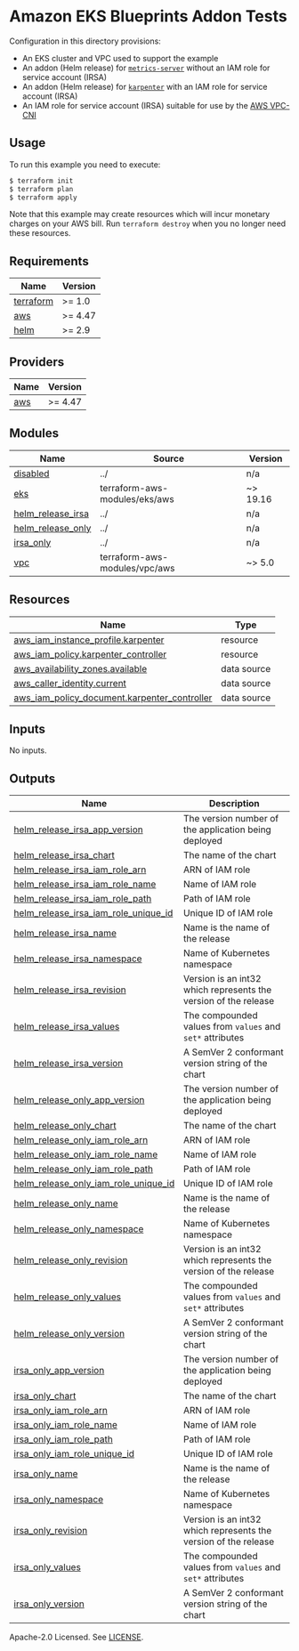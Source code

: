 # Amazon EKS Blueprints Addon Tests

Configuration in this directory provisions:
- An EKS cluster and VPC used to support the example
- An addon (Helm release) for [`metrics-server`](https://github.com/kubernetes-sigs/metrics-server) without an IAM role for service account (IRSA)
- An addon (Helm release) for [`karpenter`](https://github.com/aws/karpenter) with an IAM role for service account (IRSA)
- An IAM role for service account (IRSA) suitable for use by the [AWS VPC-CNI](https://github.com/aws/amazon-vpc-cni-k8s)

## Usage

To run this example you need to execute:

```bash
$ terraform init
$ terraform plan
$ terraform apply
```

Note that this example may create resources which will incur monetary charges on your AWS bill. Run `terraform destroy` when you no longer need these resources.

<!-- BEGINNING OF PRE-COMMIT-TERRAFORM DOCS HOOK -->
## Requirements

| Name | Version |
|------|---------|
| <a name="requirement_terraform"></a> [terraform](#requirement\_terraform) | >= 1.0 |
| <a name="requirement_aws"></a> [aws](#requirement\_aws) | >= 4.47 |
| <a name="requirement_helm"></a> [helm](#requirement\_helm) | >= 2.9 |

## Providers

| Name | Version |
|------|---------|
| <a name="provider_aws"></a> [aws](#provider\_aws) | >= 4.47 |

## Modules

| Name | Source | Version |
|------|--------|---------|
| <a name="module_disabled"></a> [disabled](#module\_disabled) | ../ | n/a |
| <a name="module_eks"></a> [eks](#module\_eks) | terraform-aws-modules/eks/aws | ~> 19.16 |
| <a name="module_helm_release_irsa"></a> [helm\_release\_irsa](#module\_helm\_release\_irsa) | ../ | n/a |
| <a name="module_helm_release_only"></a> [helm\_release\_only](#module\_helm\_release\_only) | ../ | n/a |
| <a name="module_irsa_only"></a> [irsa\_only](#module\_irsa\_only) | ../ | n/a |
| <a name="module_vpc"></a> [vpc](#module\_vpc) | terraform-aws-modules/vpc/aws | ~> 5.0 |

## Resources

| Name | Type |
|------|------|
| [aws_iam_instance_profile.karpenter](https://registry.terraform.io/providers/hashicorp/aws/latest/docs/resources/iam_instance_profile) | resource |
| [aws_iam_policy.karpenter_controller](https://registry.terraform.io/providers/hashicorp/aws/latest/docs/resources/iam_policy) | resource |
| [aws_availability_zones.available](https://registry.terraform.io/providers/hashicorp/aws/latest/docs/data-sources/availability_zones) | data source |
| [aws_caller_identity.current](https://registry.terraform.io/providers/hashicorp/aws/latest/docs/data-sources/caller_identity) | data source |
| [aws_iam_policy_document.karpenter_controller](https://registry.terraform.io/providers/hashicorp/aws/latest/docs/data-sources/iam_policy_document) | data source |

## Inputs

No inputs.

## Outputs

| Name | Description |
|------|-------------|
| <a name="output_helm_release_irsa_app_version"></a> [helm\_release\_irsa\_app\_version](#output\_helm\_release\_irsa\_app\_version) | The version number of the application being deployed |
| <a name="output_helm_release_irsa_chart"></a> [helm\_release\_irsa\_chart](#output\_helm\_release\_irsa\_chart) | The name of the chart |
| <a name="output_helm_release_irsa_iam_role_arn"></a> [helm\_release\_irsa\_iam\_role\_arn](#output\_helm\_release\_irsa\_iam\_role\_arn) | ARN of IAM role |
| <a name="output_helm_release_irsa_iam_role_name"></a> [helm\_release\_irsa\_iam\_role\_name](#output\_helm\_release\_irsa\_iam\_role\_name) | Name of IAM role |
| <a name="output_helm_release_irsa_iam_role_path"></a> [helm\_release\_irsa\_iam\_role\_path](#output\_helm\_release\_irsa\_iam\_role\_path) | Path of IAM role |
| <a name="output_helm_release_irsa_iam_role_unique_id"></a> [helm\_release\_irsa\_iam\_role\_unique\_id](#output\_helm\_release\_irsa\_iam\_role\_unique\_id) | Unique ID of IAM role |
| <a name="output_helm_release_irsa_name"></a> [helm\_release\_irsa\_name](#output\_helm\_release\_irsa\_name) | Name is the name of the release |
| <a name="output_helm_release_irsa_namespace"></a> [helm\_release\_irsa\_namespace](#output\_helm\_release\_irsa\_namespace) | Name of Kubernetes namespace |
| <a name="output_helm_release_irsa_revision"></a> [helm\_release\_irsa\_revision](#output\_helm\_release\_irsa\_revision) | Version is an int32 which represents the version of the release |
| <a name="output_helm_release_irsa_values"></a> [helm\_release\_irsa\_values](#output\_helm\_release\_irsa\_values) | The compounded values from `values` and `set*` attributes |
| <a name="output_helm_release_irsa_version"></a> [helm\_release\_irsa\_version](#output\_helm\_release\_irsa\_version) | A SemVer 2 conformant version string of the chart |
| <a name="output_helm_release_only_app_version"></a> [helm\_release\_only\_app\_version](#output\_helm\_release\_only\_app\_version) | The version number of the application being deployed |
| <a name="output_helm_release_only_chart"></a> [helm\_release\_only\_chart](#output\_helm\_release\_only\_chart) | The name of the chart |
| <a name="output_helm_release_only_iam_role_arn"></a> [helm\_release\_only\_iam\_role\_arn](#output\_helm\_release\_only\_iam\_role\_arn) | ARN of IAM role |
| <a name="output_helm_release_only_iam_role_name"></a> [helm\_release\_only\_iam\_role\_name](#output\_helm\_release\_only\_iam\_role\_name) | Name of IAM role |
| <a name="output_helm_release_only_iam_role_path"></a> [helm\_release\_only\_iam\_role\_path](#output\_helm\_release\_only\_iam\_role\_path) | Path of IAM role |
| <a name="output_helm_release_only_iam_role_unique_id"></a> [helm\_release\_only\_iam\_role\_unique\_id](#output\_helm\_release\_only\_iam\_role\_unique\_id) | Unique ID of IAM role |
| <a name="output_helm_release_only_name"></a> [helm\_release\_only\_name](#output\_helm\_release\_only\_name) | Name is the name of the release |
| <a name="output_helm_release_only_namespace"></a> [helm\_release\_only\_namespace](#output\_helm\_release\_only\_namespace) | Name of Kubernetes namespace |
| <a name="output_helm_release_only_revision"></a> [helm\_release\_only\_revision](#output\_helm\_release\_only\_revision) | Version is an int32 which represents the version of the release |
| <a name="output_helm_release_only_values"></a> [helm\_release\_only\_values](#output\_helm\_release\_only\_values) | The compounded values from `values` and `set*` attributes |
| <a name="output_helm_release_only_version"></a> [helm\_release\_only\_version](#output\_helm\_release\_only\_version) | A SemVer 2 conformant version string of the chart |
| <a name="output_irsa_only_app_version"></a> [irsa\_only\_app\_version](#output\_irsa\_only\_app\_version) | The version number of the application being deployed |
| <a name="output_irsa_only_chart"></a> [irsa\_only\_chart](#output\_irsa\_only\_chart) | The name of the chart |
| <a name="output_irsa_only_iam_role_arn"></a> [irsa\_only\_iam\_role\_arn](#output\_irsa\_only\_iam\_role\_arn) | ARN of IAM role |
| <a name="output_irsa_only_iam_role_name"></a> [irsa\_only\_iam\_role\_name](#output\_irsa\_only\_iam\_role\_name) | Name of IAM role |
| <a name="output_irsa_only_iam_role_path"></a> [irsa\_only\_iam\_role\_path](#output\_irsa\_only\_iam\_role\_path) | Path of IAM role |
| <a name="output_irsa_only_iam_role_unique_id"></a> [irsa\_only\_iam\_role\_unique\_id](#output\_irsa\_only\_iam\_role\_unique\_id) | Unique ID of IAM role |
| <a name="output_irsa_only_name"></a> [irsa\_only\_name](#output\_irsa\_only\_name) | Name is the name of the release |
| <a name="output_irsa_only_namespace"></a> [irsa\_only\_namespace](#output\_irsa\_only\_namespace) | Name of Kubernetes namespace |
| <a name="output_irsa_only_revision"></a> [irsa\_only\_revision](#output\_irsa\_only\_revision) | Version is an int32 which represents the version of the release |
| <a name="output_irsa_only_values"></a> [irsa\_only\_values](#output\_irsa\_only\_values) | The compounded values from `values` and `set*` attributes |
| <a name="output_irsa_only_version"></a> [irsa\_only\_version](#output\_irsa\_only\_version) | A SemVer 2 conformant version string of the chart |
<!-- END OF PRE-COMMIT-TERRAFORM DOCS HOOK -->

Apache-2.0 Licensed. See [LICENSE](https://github.com/aws-ia/terraform-aws-eks-blueprints-addon/blob/main/LICENSE).
